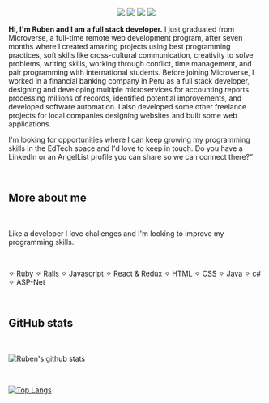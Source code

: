 <p align="center">
    <a href="https://angel.co/u/ruben-paz-chuspe" alt="Angel">
        <img src="https://img.shields.io/badge/Angel-Profile-lightgrey" /></a>
    <a href="https://twitter.com/ChuspePaz" alt="Twitter">
        <img src="https://img.shields.io/badge/Twitter-Profile-blue" /></a>
    <a href="https://www.linkedin.com/in/rubenpch/" alt="Linkedin">
        <img src="https://img.shields.io/badge/Linkedin-Profile-blue" /></a>
    <a href="http://rpazchuspe.haylli.net/" alt="Ruben Paz Chuspe">
        <img src="https://img.shields.io/badge/Portfolio-rpazchuspe.haylli.net-red" /></a>
</p>


<b> Hi, I'm Ruben and I am a full stack developer.</b> I just graduated from Microverse, a full-time remote web development program, after seven months where I  created amazing projects using best programming practices, soft skills like cross-cultural communication, creativity to solve problems, writing skills, working through conflict, time management, and pair programming with international students. Before joining Microverse, I worked in a financial banking company in Peru as a full stack developer, designing and developing multiple microservices for accounting reports processing millions of records, identified potential improvements, and developed software automation. I also developed some other freelance projects for local companies designing websites and built some web applications.

I'm looking for opportunities where I can keep growing my programming skills in the EdTech space and I'd love to keep in touch. Do you have a LinkedIn or an AngelList profile you can share so we can connect there?”

<br/>

<h2>More about me</h2>

<br/>

Like a developer I love challenges and I'm looking to improve my programming skills.

<br/>

 &#10023;   Ruby &#10023;   Rails  &#10023;  Javascript &#10023;  React & Redux &#10023;   HTML &#10023;    CSS &#10023;   Java &#10023;   c# &#10023;   ASP-Net

<br/>

<h2>GitHub stats</h2>

<br/>


![Ruben's github stats](https://github-readme-stats.vercel.app/api?username=rubenpazch&show_icons=true&theme=dracula)

<br/>

[![Top Langs](https://github-readme-stats.vercel.app/api/top-langs/?username=rubenpazch&layout=compact)](https://github.com/rubenpazch/github-readme-stats)


